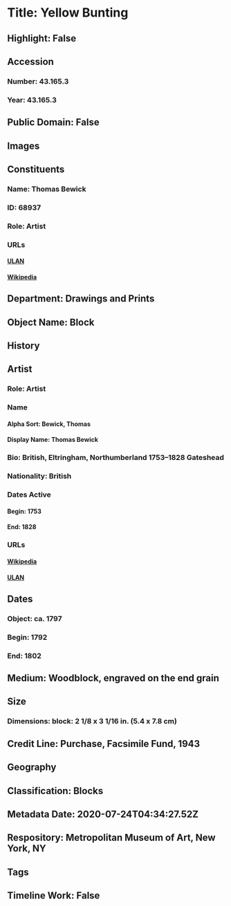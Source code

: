 # Title: Yellow Bunting
## Highlight: False
## Accession
### Number: 43.165.3
### Year: 43.165.3
## Public Domain: False
## Images
## Constituents
### Name: Thomas Bewick
### ID: 68937
### Role: Artist
### URLs
#### [ULAN](http://vocab.getty.edu/page/ulan/500019989)
#### [Wikipedia](https://www.wikidata.org/wiki/Q437594)
## Department: Drawings and Prints
## Object Name: Block
## History
## Artist
### Role: Artist
### Name
#### Alpha Sort: Bewick, Thomas
#### Display Name: Thomas Bewick
### Bio: British, Eltringham, Northumberland 1753–1828 Gateshead
### Nationality: British
### Dates Active
#### Begin: 1753
#### End: 1828
### URLs
#### [Wikipedia](https://www.wikidata.org/wiki/Q437594)
#### [ULAN](http://vocab.getty.edu/page/ulan/500019989)
## Dates
### Object: ca. 1797
### Begin: 1792
### End: 1802
## Medium: Woodblock, engraved on the end grain
## Size
### Dimensions: block: 2 1/8 x 3 1/16 in. (5.4 x 7.8 cm)
## Credit Line: Purchase, Facsimile Fund, 1943
## Geography
## Classification: Blocks
## Metadata Date: 2020-07-24T04:34:27.52Z
## Respository: Metropolitan Museum of Art, New York, NY
## Tags
## Timeline Work: False